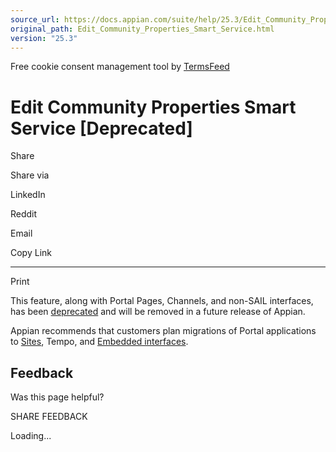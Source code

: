 ```yaml
---
source_url: https://docs.appian.com/suite/help/25.3/Edit_Community_Properties_Smart_Service.html
original_path: Edit_Community_Properties_Smart_Service.html
version: "25.3"
---
```


Free cookie consent management tool by [TermsFeed](https://www.termsfeed.com/)

# Edit Community Properties Smart Service \[Deprecated\]

Share

Share via

LinkedIn

Reddit

Email

Copy Link

* * *

Print

This feature, along with Portal Pages, Channels, and non-SAIL interfaces, has been [deprecated](Deprecated_Features.html) and will be removed in a future release of Appian.

Appian recommends that customers plan migrations of Portal applications to [Sites](Sites.html), Tempo, and [Embedded interfaces](Embedded_Interfaces.html).

## Feedback

Was this page helpful?

SHARE FEEDBACK

Loading...